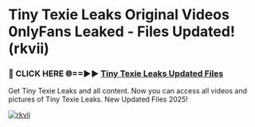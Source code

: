 # Tiny Texie Leaks Original Videos 0nlyFans Leaked - Files Updated! (rkvii)

<h3>🔴 CLICK HERE 🌐==►► <a href="https://tinyurl.com/ms9xzufz" rel="nofollow">Tiny Texie Leaks Updated Files</a></h3>

Get Tiny Texie Leaks and all content. Now you can access all videos and pictures of Tiny Texie Leaks. New Updated Files 2025!

[![rkvii](https://i.imgur.com/ppqm5kG.gif)](https://tinyurl.com/ms9xzufz)
